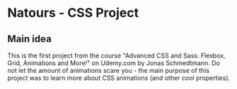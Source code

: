 # Natours - CSS Project

## Main idea
This is the first project from the course  "Advanced CSS and Sass: Flexbox, Grid, Animations and More!" on Udemy.com by  Jonas Schmedtmann. 
Do not let the amount of animations scare you - the main purpose of this project was to learn more about CSS animations (and other cool properties).
